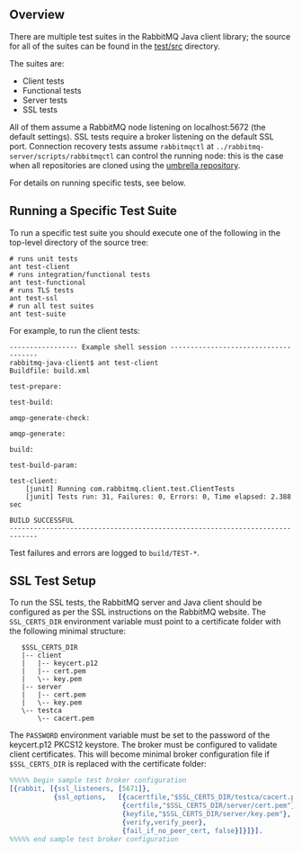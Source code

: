 ## Overview

There are multiple test suites in the RabbitMQ Java client library;
the source for all of the suites can be found in the [test/src](./test/src)
directory.

The suites are:

  * Client tests
  * Functional tests
  * Server tests
  * SSL tests

All of them assume a RabbitMQ node listening on localhost:5672
(the default settings). SSL tests require a broker listening on the default
SSL port. Connection recovery tests assume `rabbitmqctl` at `../rabbitmq-server/scripts/rabbitmqctl`
can control the running node: this is the case when all repositories are cloned using
the [umbrella repository](https://github.com/rabbitmq/rabbitmq-public-umbrella).

For details on running specific tests, see below.


## Running a Specific Test Suite

To run a specific test suite you should execute one of the following in the
top-level directory of the source tree:

    # runs unit tests
    ant test-client
    # runs integration/functional tests
    ant test-functional
    # runs TLS tests
    ant test-ssl
    # run all test suites
    ant test-suite

For example, to run the client tests:

```
----------------- Example shell session -------------------------------------
rabbitmq-java-client$ ant test-client
Buildfile: build.xml

test-prepare:

test-build:

amqp-generate-check:

amqp-generate:

build:

test-build-param:

test-client:
    [junit] Running com.rabbitmq.client.test.ClientTests
    [junit] Tests run: 31, Failures: 0, Errors: 0, Time elapsed: 2.388 sec

BUILD SUCCESSFUL
-----------------------------------------------------------------------------
```

Test failures and errors are logged to `build/TEST-*`.


## SSL Test Setup

To run the SSL tests, the RabbitMQ server and Java client should be configured
as per the SSL instructions on the RabbitMQ website. The `SSL_CERTS_DIR`
environment variable must point to a certificate folder with the following
minimal structure:

```
   $SSL_CERTS_DIR
   |-- client
   |   |-- keycert.p12
   |   |-- cert.pem
   |   \-- key.pem
   |-- server
   |   |-- cert.pem
   |   \-- key.pem
   \-- testca
       \-- cacert.pem
```

The `PASSWORD` environment variable must be set to the password of the keycert.p12
PKCS12 keystore. The broker must be configured to validate client certificates.
This will become minimal broker configuration file if `$SSL_CERTS_DIR` is replaced
with the certificate folder:

``` erlang
%%%%% begin sample test broker configuration
[{rabbit, [{ssl_listeners, [5671]},
           {ssl_options,   [{cacertfile,"$SSL_CERTS_DIR/testca/cacert.pem"},
                            {certfile,"$SSL_CERTS_DIR/server/cert.pem"},
                            {keyfile,"$SSL_CERTS_DIR/server/key.pem"},
                            {verify,verify_peer},
                            {fail_if_no_peer_cert, false}]}]}].
%%%%% end sample test broker configuration
```
